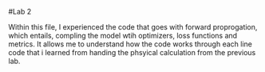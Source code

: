 #Lab 2

Within this file, I experienced the code that goes with forward proprogation, which entails, compling the model wtih optimizers, loss functions and metrics.
It allows me to understand how the code works through each line code that i learned from handing the phsyical calculation from the previous lab.
